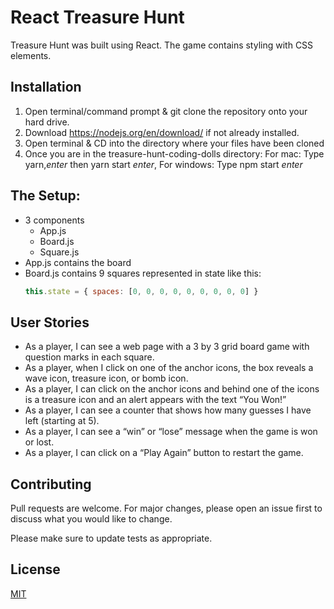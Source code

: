 # React Treasure Hunt

Treasure Hunt was built using React. The game contains styling with CSS elements.

## Installation

1. Open terminal/command prompt & git clone the repository onto your hard drive.
2. Download https://nodejs.org/en/download/ if not already installed.
3. Open terminal & CD into the directory where your files have been cloned
4. Once you are in the treasure-hunt-coding-dolls directory:
For mac:
Type yarn,*enter* then yarn start *enter*,
For windows:
Type npm start *enter*

## The Setup:
- 3 components
    - App.js
    - Board.js
    - Square.js
- App.js contains the board
- Board.js contains 9 squares represented in state like this:
    ``` javascript
    this.state = { spaces: [0, 0, 0, 0, 0, 0, 0, 0, 0] }
    ```

## User Stories
- As a player, I can see a web page with a 3 by 3 grid board game with question marks in each square.
- As a player, when I click on one of the anchor icons, the box reveals a wave icon, treasure icon, or bomb icon.
- As a player, I can click on the anchor icons and behind one of the icons is a treasure icon and an alert appears with the text “You Won!”
- As a player, I can see a counter that shows how many guesses I have left (starting at 5).
- As a player, I can see a “win” or “lose” message when the game is won or lost.
- As a player, I can click on a “Play Again” button to restart the game.

## Contributing
Pull requests are welcome. For major changes, please open an issue first to discuss what you would like to change.

Please make sure to update tests as appropriate.

## License
[MIT](https://choosealicense.com/licenses/mit/)
